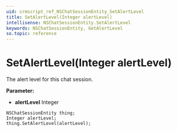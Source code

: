 ```yaml
---
uid: crmscript_ref_NSChatSessionEntity_SetAlertLevel
title: SetAlertLevel(Integer alertLevel)
intellisense: NSChatSessionEntity.SetAlertLevel
keywords: NSChatSessionEntity, GetAlertLevel
so.topic: reference
---
```


# SetAlertLevel(Integer alertLevel)

The alert level for this chat session.

**Parameter:** 
* **alertLevel** Integer

```crmscript
NSChatSessionEntity thing;
Integer alertLevel;
thing.SetAlertLevel(alertLevel);
```

